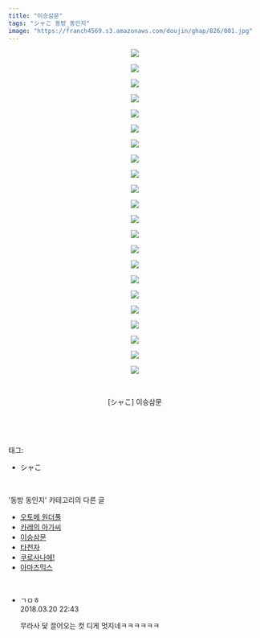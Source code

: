 ```yaml
---
title: "이승삼문"
tags: "シャこ 동방_동인지"
image: "https://franch4569.s3.amazonaws.com/doujin/ghap/826/001.jpg"
---
```

<div class="article">
<p style="text-align: center; clear: none; float: none;"><img src="{{ site.imgserver2 }}/ghap/826/001.jpg"/></p>
<p style="text-align: center; clear: none; float: none;"><img src="{{ site.imgserver2 }}/ghap/826/002.jpg"/></p>
<p style="text-align: center; clear: none; float: none;"><img src="{{ site.imgserver2 }}/ghap/826/003.jpg"/></p>
<p style="text-align: center; clear: none; float: none;"><img src="{{ site.imgserver2 }}/ghap/826/004.jpg"/></p>
<p style="text-align: center; clear: none; float: none;"><img src="{{ site.imgserver2 }}/ghap/826/005.jpg"/></p>
<p style="text-align: center; clear: none; float: none;"><img src="{{ site.imgserver2 }}/ghap/826/006.jpg"/></p>
<p style="text-align: center; clear: none; float: none;"><img src="{{ site.imgserver2 }}/ghap/826/007.jpg"/></p>
<p style="text-align: center; clear: none; float: none;"><img src="{{ site.imgserver2 }}/ghap/826/008.jpg"/></p>
<p style="text-align: center; clear: none; float: none;"><img src="{{ site.imgserver2 }}/ghap/826/009.jpg"/></p>
<p style="text-align: center; clear: none; float: none;"><img src="{{ site.imgserver2 }}/ghap/826/010.jpg"/></p>
<p style="text-align: center; clear: none; float: none;"><img src="{{ site.imgserver2 }}/ghap/826/011.jpg"/></p>
<p style="text-align: center; clear: none; float: none;"><img src="{{ site.imgserver2 }}/ghap/826/012.jpg"/></p>
<p style="text-align: center; clear: none; float: none;"><img src="{{ site.imgserver2 }}/ghap/826/013.jpg"/></p>
<p style="text-align: center; clear: none; float: none;"><img src="{{ site.imgserver2 }}/ghap/826/014.jpg"/></p>
<p style="text-align: center; clear: none; float: none;"><img src="{{ site.imgserver2 }}/ghap/826/015.jpg"/></p>
<p style="text-align: center; clear: none; float: none;"><img src="{{ site.imgserver2 }}/ghap/826/016.jpg"/></p>
<p style="text-align: center; clear: none; float: none;"><img src="{{ site.imgserver2 }}/ghap/826/017.jpg"/></p>
<p style="text-align: center; clear: none; float: none;"><img src="{{ site.imgserver2 }}/ghap/826/018.jpg"/></p>
<p style="text-align: center; clear: none; float: none;"><img src="{{ site.imgserver2 }}/ghap/826/019.jpg"/></p>
<p style="text-align: center; clear: none; float: none;"><img src="{{ site.imgserver2 }}/ghap/826/020.jpg"/></p>
<p style="text-align: center; clear: none; float: none;"><img src="{{ site.imgserver2 }}/ghap/826/021.jpg"/></p>
<p style="text-align: center; clear: none; float: none;"><img src="{{ site.imgserver2 }}/ghap/826/022.jpg"/></p>
<p style="text-align: center; clear: none; float: none;"><br/></p>
<p style="text-align: center; clear: none; float: none;">[シャこ] 이승삼문</p>
<p><br/></p>
</div><br/>
<div class="tagTrail">
<p>태그: </p>
<ul>
<li>シャこ</li>
</ul>
</div><br/>
<div class="another">
<p>'동방 동인지' 카테고리의 다른 글</p>
<ul>
<li><a href="/ghap_829">오토메 원더풀</a></li>
<li><a href="/ghap_827">카레의 아가씨</a></li>
<li><a href="/ghap_826">이승삼문</a></li>
<li><a href="/ghap_825">타천자</a></li>
<li><a href="/ghap_823">쿠로사나에!</a></li>
<li><a href="/ghap_822">아마즈믹스</a></li>
</ul>
</div><br/>
<div class="cb_module cb_fluid">
<div class="cb_wrt cb_profile">
<div class="comment">
<ul>
<li class="cb_thumb_off" id="comment15223068">
<div class="cb_comment_area">
<div class="cb_info_area">
<div class="cb_section">
<span class="cb_nick_name">ㄱㅁㅎ</span>
</div>
<div class="cb_section">
<span class="cb_date">2018.03.20 22:43 </span>
</div>
</div>
<div class="cb_dsc_comment">
<p class="cb_dsc">
											무라사 닻 끌어오는 컷 디게 멋지네ㅋㅋㅋㅋㅋㅋ
										</p>
</div>
</div></li>
</ul>
</div>
</div><!-- commentList close -->
</div><br/>
